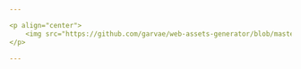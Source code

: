 ```yaml
---

<p align="center">
    <img src="https://github.com/garvae/web-assets-generator/blob/master/assets/images/gh-cover.svg?raw=true" alt="web-assets-generator cover" width="100%" height="auto">
</p> 

---
```


